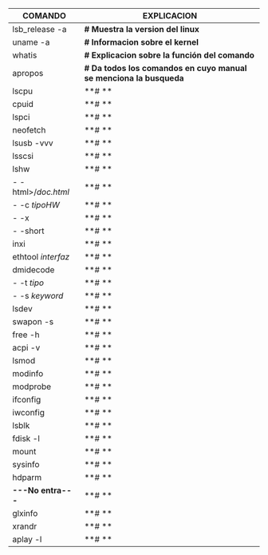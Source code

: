 | COMANDO  | EXPLICACION  |
|----------|--------------|
| lsb_release -a   | **# Muestra la version del linux**  |
| uname -a   | **# Informacion sobre el kernel**  |
| whatis   | **# Explicacion sobre la función del comando**  |
| apropos   | **# Da todos los comandos en cuyo manual se menciona la busqueda**|
| lscpu   | **# **  |
| cpuid   | **# **  |
| lspci   | **# **  |
| neofetch   | **# **  |
| lsusb -vvv   | **# **  |
| lsscsi   | **# **  |
| lshw   | **# **  |
|   - -html>/*doc.html* | **# **  |
|   - -c *tipoHW* | **# **  |
|   - -x | **# **  |
|   - -short | **# **  |
| inxi   | **# **  |
| ethtool *interfaz*   | **# **  |
| dmidecode   | **# **  |
|   - -t *tipo* | **# **  |
|   - -s *keyword* | **# **  |
| lsdev   | **# **  |
| swapon -s   | **# **  |
| free -h   | **# **  |
| acpi -v   | **# **  |
| lsmod   | **# **  |
| modinfo   | **# **  |
| modprobe   | **# **  |
| ifconfig   | **# **  |
| iwconfig   | **# **  |
| lsblk   | **# **  |
| fdisk -l   | **# **  |
| mount   | **# **  |
| sysinfo   | **# **  |
| hdparm   | **# **  |
| **---No entra---**   | **# **  |
| glxinfo   | **# **  |
| xrandr   | **# **  |
| aplay -l | **# **  |
